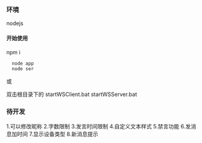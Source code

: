 ### 环境
nodejs

#### 开始使用
npm i

``` javascript
  node app
  node ser
```

或

双击根目录下的
  startWSClient.bat
  startWSServer.bat

### 待开发
1.可以修改昵称
2.字数限制
3.发言时间限制
4.自定义文本样式
5.禁言功能
6.发消息加时间
7.显示设备类型
8.新消息提示